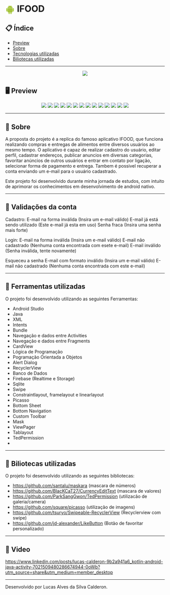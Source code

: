 # <img align="center" alt="Daniel-HTML" height="30" width="30" src="https://raw.githubusercontent.com/devicons/devicon/master/icons/android/android-original.svg"> IFOOD

<div align="center">
</div>

## 📋 Índice

- [Preview](#-Preview)
- [Sobre](#-Sobre)
- [Tecnologias utilizadas](#-Ferramentas-utilizadas)
- [Biliotecas utilizadas](#-Biliotecas-utilizadas)

---

<div align="center">

<img src="https://user-images.githubusercontent.com/87238842/213218754-980e8d80-b5af-4c50-85dc-4434a56e2a7d.gif" width="300">


 </div>

## 🖥 Preview

<div align="center">

<img src="https://user-images.githubusercontent.com/87238842/213215917-d0c2bfd5-0436-4e7a-971f-4184cf2d86d8.png" width="200">
<img src="https://user-images.githubusercontent.com/87238842/213215875-48d07a8e-de0a-4048-8ed8-e7206f7013b3.png" width="200">
<img src="https://user-images.githubusercontent.com/87238842/213215798-b5a1ea26-16e2-4387-85d0-15dc6cc6eae1.png" width="200">
<img src="https://user-images.githubusercontent.com/87238842/213215739-13141cf0-2e47-41f9-aacf-db5cd9f81088.png" width="200">
<img src="https://user-images.githubusercontent.com/87238842/213215676-24ad9040-8dcb-4466-b792-ff6906c753b7.png" width="200">
<img src="https://user-images.githubusercontent.com/87238842/213215652-103cae67-c133-435f-983c-b681814f8cde.png" width="200">
<img src="https://user-images.githubusercontent.com/87238842/213215634-7cb90154-844a-417d-8c20-30ed617bb59e.png" width="200">
<img src="https://user-images.githubusercontent.com/87238842/213215596-2144713e-5d08-4601-a3ed-18b468bf0a48.png" width="200">
<img src="https://user-images.githubusercontent.com/87238842/213215565-5f6e0397-3860-4565-8848-b53e8514ca77.png" width="200">
<img src="https://user-images.githubusercontent.com/87238842/213215542-b7c505d3-770d-435b-8254-0254d784f34a.png" width="200">
<img src="https://user-images.githubusercontent.com/87238842/213215516-ba33f15f-3a1f-4206-b456-82b6e5726ac1.png" width="200">
<img src="https://user-images.githubusercontent.com/87238842/213215492-5fef637d-78aa-49f4-b392-1f531619a59c.png" width="200">
<img src="https://user-images.githubusercontent.com/87238842/213215445-474e55c4-6927-4a87-9392-1b49347ee7c4.png" width="200">
<img src="https://user-images.githubusercontent.com/87238842/213215412-7f10e885-e0c1-4ef9-b041-7ecf521b7e4b.png" width="200">


</div>

---

## 📖 Sobre

A proposta do projeto é a replica do famoso aplicativo IFOOD, que funciona realizando compras e entregas de alimentos entre diversos usuários ao mesmo tempo.
O aplicativo é capaz de realizar cadastro do usuário, editar perfil, cadastrar endereços, publicar anuncios em diversas categorias, favoritar anúncios de outros usuários e entrar em contato por ligação, selecionar forma de pagamento e entrega. Tambem é possivel recuperar a conta enviando um e-mail para o usuário cadastrado.


Este projeto foi desenvolvido durante minha jornada de estudos, com intuito de aprimorar os conhecimentos em desenvolvimento de android nativo.

---

## :lock_with_ink_pen: Validações da conta

Cadastro:
E-mail na forma inválida (Insira um e-mail válido)
E-mail já está sendo utilizado (Este e-mail já esta em uso)
Senha fraca (Insira uma senha mais forte)

Login:
E-mail na forma inválida (Insira um e-mail válido)
E-mail não cadastrado (Nenhuma conta encontrada com esete e-mail)
E-mail inválido (Senha inválida, tente novamente)

Esqueceu a senha
E-mail com formato inválido (Insira um e-mail válido)
E-mail não cadastrado (Nenhuma conta encontrada com este e-mail)

---

## 🚀 Ferramentas utilizadas

O projeto foi desenvolvido utilizando as seguintes Ferramentas:

- Android Studio
- Java
- XML
- Intents
- Bundle
- Navegação e dados entre Activities
- Navegação e dados entre Fragments
- CardView
- Lógica de Programação
- Pogramação Orientada a Objetos
- Alert Dialog
- RecyclerView
- Banco de Dados
- Firebase (Realtime e Storage)
- Sqlite
- Swipe
- Constraintlayout, framelayout e linearlayout
- Picasso
- Bottom Sheet
- Bottom Navigation
- Custom Toolbar
- Mask
- ViewPager
- Tablayout
- TedPermission
-


---

## 🚀 Biliotecas utilizadas

O projeto foi desenvolvido utilizando as seguintes bibliotecas:

- https://github.com/santalu/maskara (mascara de números)
- https://github.com/BlacKCaT27/CurrencyEditText (mascara de valores)
- https://github.com/ParkSangGwon/TedPermission (utilizacão de galeria/camera)
- https://github.com/square/picasso (utilização de imagens)
- https://github.com/tsuryo/Swipeable-RecyclerView (Recyclerview com swipe)
- https://github.com/jd-alexander/LikeButton (Botão de favoritar personalizado)

---

## 🚀 Video
https://www.linkedin.com/posts/lucas-calderon-9b2a941a6_kotlin-android-java-activity-7021509480286674944-0oWb?utm_source=share&utm_medium=member_desktop

---

Desenvolvido por Lucas Alves da Silva Calderon.
